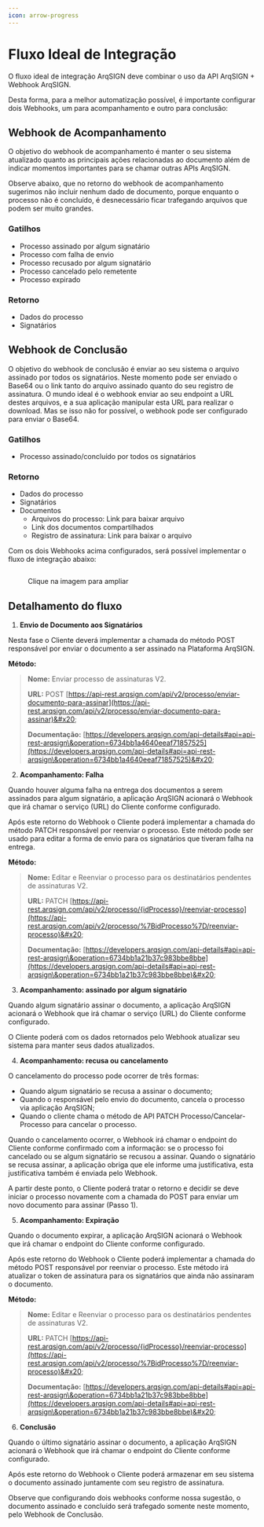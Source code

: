 ```yaml
---
icon: arrow-progress
---
```


# Fluxo Ideal de Integração

O fluxo ideal de integração ArqSIGN deve combinar o uso da API ArqSIGN + Webhook ArqSIGN. &#x20;

Desta forma, para a melhor automatização possível, é importante configurar dois Webhooks, um para acompanhamento e outro para conclusão:&#x20;

## Webhook de Acompanhamento&#x20;

O objetivo do webhook de acompanhamento é manter o seu sistema atualizado quanto as principais ações relacionadas ao documento além de indicar momentos importantes para se chamar outras APIs ArqSIGN. &#x20;

Observe abaixo, que no retorno do webhook de acompanhamento sugerimos não incluir nenhum dado de documento, porque enquanto o processo não é concluído, é desnecessário ficar trafegando arquivos que podem ser muito grandes. &#x20;

### Gatilhos

* Processo assinado por algum signatário&#x20;
* Processo com falha de envio&#x20;
* Processo recusado por algum signatário&#x20;
* Processo cancelado pelo remetente&#x20;
* Processo expirado&#x20;

### Retorno

* Dados do processo
* Signatários

## Webhook de Conclusão&#x20;

O objetivo do webhook de conclusão é enviar ao seu sistema o arquivo assinado por todos os signatários. Neste momento pode ser enviado o Base64 ou o link tanto do arquivo assinado quanto do seu registro de assinatura. O mundo ideal é o webhook enviar ao seu endpoint a URL destes arquivos, e a sua aplicação manipular esta URL para realizar o download. Mas se isso não for possível, o webhook pode ser configurado para enviar o Base64.&#x20;

### Gatilhos

* Processo assinado/concluído por todos os signatários&#x20;

### Retorno

* Dados do processo&#x20;
* Signatários&#x20;
* Documentos&#x20;
  * Arquivos do processo: Link para baixar arquivo&#x20;
  * Link dos documentos compartilhados&#x20;
  * Registro de assinatura: Link para baixar o arquivo&#x20;

Com os dois Webhooks acima configurados, será possível implementar o fluxo de integração abaixo:

<figure><img src="../../.gitbook/assets/Fluxo Ideal de Integração ArqSIGN + Webhook.png" alt=""><figcaption><p>Clique na imagem para ampliar</p></figcaption></figure>

## Detalhamento do fluxo

1. **Envio de Documento aos Signatários**&#x20;

Nesta fase o Cliente deverá implementar a chamada do método POST responsável por enviar o documento a ser assinado na Plataforma ArqSIGN.&#x20;

**Método:**&#x20;

> **Nome:** Enviar processo de assinaturas V2.&#x20;
>
> **URL:** POST [https://api-rest.arqsign.com/api/v2/processo/enviar-documento-para-assinar](https://api-rest.arqsign.com/api/v2/processo/enviar-documento-para-assinar)&#x20;
>
> **Documentação:** [https://developers.arqsign.com/api-details#api=api-rest-arqsign\&operation=6734bb1a4640eeaf71857525](https://developers.arqsign.com/api-details#api=api-rest-arqsign\&operation=6734bb1a4640eeaf71857525)&#x20;

2. **Acompanhamento: Falha**&#x20;

Quando houver alguma falha na entrega dos documentos a serem assinados para algum signatário, a aplicação ArqSIGN acionará o Webhook que irá chamar o serviço (URL) do Cliente conforme configurado.&#x20;

Após este retorno do Webhook o Cliente poderá implementar a chamada do método PATCH responsável por reenviar o processo. Este método pode ser usado para editar a forma de envio para os signatários que tiveram falha na entrega.&#x20;

**Método:**&#x20;

> **Nome:** Editar e Reenviar o processo para os destinatários pendentes de assinaturas V2.&#x20;
>
> **URL:** PATCH [https://api-rest.arqsign.com/api/v2/processo/{idProcesso}/reenviar-processo](https://api-rest.arqsign.com/api/v2/processo/%7BidProcesso%7D/reenviar-processo)&#x20;
>
> **Documentação:** [https://developers.arqsign.com/api-details#api=api-rest-arqsign\&operation=6734bb1a21b37c983bbe8bbe](https://developers.arqsign.com/api-details#api=api-rest-arqsign\&operation=6734bb1a21b37c983bbe8bbe)&#x20;

3. **Acompanhamento: assinado por algum signatário**&#x20;

Quando algum signatário assinar o documento, a aplicação ArqSIGN acionará o Webhook que irá chamar o serviço (URL) do Cliente conforme configurado.&#x20;

O Cliente poderá com os dados retornados pelo Webhook atualizar seu sistema para manter seus dados atualizados.&#x20;

4. **Acompanhamento: recusa ou cancelamento**&#x20;

O cancelamento do processo pode ocorrer de três formas:&#x20;

* Quando algum signatário se recusa a assinar o documento;&#x20;
* Quando o responsável pelo envio do documento, cancela o processo via aplicação ArqSIGN;&#x20;
* Quando o cliente chama o método de API PATCH Processo/Cancelar-Processo para cancelar o processo.&#x20;

Quando o cancelamento ocorrer, o Webhook irá chamar o endpoint do Cliente conforme confirmado com a informação: se o processo foi cancelado ou se algum signatário se recusou a assinar. Quando o signatário se recusa assinar, a aplicação obriga que ele informe uma justificativa, esta justificativa também é enviada pelo Webhook.&#x20;

A partir deste ponto, o Cliente poderá tratar o retorno e decidir se deve iniciar o processo novamente com a chamada do POST para enviar um novo documento para assinar (Passo 1).&#x20;

5. **Acompanhamento: Expiração**&#x20;

Quando o documento expirar, a aplicação ArqSIGN acionará o Webhook que irá chamar o endpoint do Cliente conforme configurado.&#x20;

Após este retorno do Webhook o Cliente poderá implementar a chamada do método POST responsável por reenviar o processo. Este método irá atualizar o token de assinatura para os signatários que ainda não assinaram o documento. &#x20;

**Método:**&#x20;

> **Nome:** Editar e Reenviar o processo para os destinatários pendentes de assinaturas V2.&#x20;
>
> **URL:** PATCH [https://api-rest.arqsign.com/api/v2/processo/{idProcesso}/reenviar-processo](https://api-rest.arqsign.com/api/v2/processo/%7BidProcesso%7D/reenviar-processo)&#x20;
>
> **Documentação:** [https://developers.arqsign.com/api-details#api=api-rest-arqsign\&operation=6734bb1a21b37c983bbe8bbe](https://developers.arqsign.com/api-details#api=api-rest-arqsign\&operation=6734bb1a21b37c983bbe8bbe)&#x20;

6. **Conclusão**&#x20;

Quando o último signatário assinar o documento, a aplicação ArqSIGN acionará o Webhook que irá chamar o endpoint do Cliente conforme configurado.&#x20;

Após este retorno do Webhook o Cliente poderá armazenar em seu sistema o documento assinado juntamente com seu registro de assinatura.&#x20;

Observe que configurando dois webhooks conforme nossa sugestão, o documento assinado e concluído será trafegado somente neste momento, pelo Webhook de Conclusão.

&#x20;
